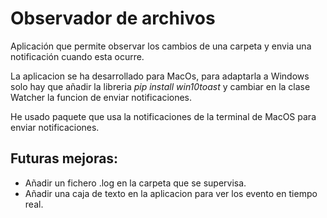 # Observador de archivos
Aplicación que permite observar los cambios de una carpeta y envia una notificación cuando esta ocurre.

La aplicacion se ha desarrollado para MacOs, para adaptarla a Windows solo hay que añadir la libreria  *pip install win10toast* y cambiar en la clase Watcher la funcion de enviar notificaciones.

He usado paquete que usa la notificaciones de la terminal de MacOS para enviar notificaciones.

## Futuras mejoras:
- Añadir un fichero .log en la carpeta que se supervisa.
- Añadir una caja de texto en la aplicacion para ver los evento en tiempo real.

 



